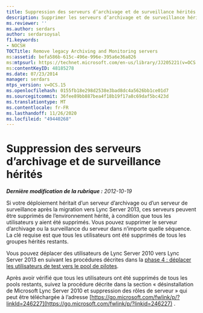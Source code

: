 ```yaml
---
title: Suppression des serveurs d’archivage et de surveillance hérités
description: Supprimer les serveurs d’archivage et de surveillance hérités.
ms.reviewer: ''
ms.author: serdars
author: serdarsoysal
f1.keywords:
- NOCSH
TOCTitle: Remove legacy Archiving and Monitoring servers
ms:assetid: befa586b-615c-496e-996e-395a6e36a826
ms:mtpsurl: https://technet.microsoft.com/en-us/library/JJ205221(v=OCS.15)
ms:contentKeyID: 48185278
ms.date: 07/23/2014
manager: serdars
mtps_version: v=OCS.15
ms.openlocfilehash: 0155fb18e298d2538e3bad8dc4a5626bb1ce01d7
ms.sourcegitcommit: 36fee89bb887bea4f18b19f17a8c69daf5bc423d
ms.translationtype: MT
ms.contentlocale: fr-FR
ms.lasthandoff: 11/26/2020
ms.locfileid: "49440268"
---
```

# <a name="remove-legacy-archiving-and-monitoring-servers"></a>Suppression des serveurs d’archivage et de surveillance hérités

<div data-xmlns="http://www.w3.org/1999/xhtml">

<div class="topic" data-xmlns="http://www.w3.org/1999/xhtml" data-msxsl="urn:schemas-microsoft-com:xslt" data-cs="https://msdn.microsoft.com/">

<div data-asp="https://msdn2.microsoft.com/asp">



</div>

<div id="mainSection">

<div id="mainBody">

<span> </span>

_**Dernière modification de la rubrique :** 2012-10-19_

Si votre déploiement héritait d’un serveur d’archivage ou d’un serveur de surveillance après la migration vers Lync Server 2013, ces serveurs peuvent être supprimés de l’environnement hérité, à condition que tous les utilisateurs y aient été supprimés. Vous pouvez supprimer le serveur d’archivage ou la surveillance du serveur dans n’importe quelle séquence. La clé requise est que tous les utilisateurs ont été supprimés de tous les groupes hérités restants.

Vous pouvez déplacer des utilisateurs de Lync Server 2010 vers Lync Server 2013 en suivant les procédures décrites dans la [phase 4 : déplacer les utilisateurs de test vers le pool de pilotes](phase-4-move-test-users-to-the-pilot-pool.md).

Après avoir vérifié que tous les utilisateurs ont été supprimés de tous les pools restants, suivez la procédure décrite dans la section « désinstallation de Microsoft Lync Server 2010 et suppression des rôles de serveur » qui peut être téléchargée à l’adresse [https://go.microsoft.com/fwlink/p/?linkId=246227](https://go.microsoft.com/fwlink/p/?linkid=246227) .

</div>

<span> </span>

</div>

</div>

</div>


